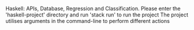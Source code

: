 Haskell: APIs, Database, Regression and Classification.
Please enter the 'haskell-project' directory and run 'stack run' to run the project
The project utilises arguments in the command-line to perform different actions

